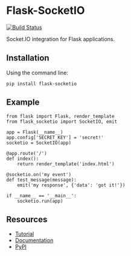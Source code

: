 Flask-SocketIO
==============

[![Build Status](https://travis-ci.org/miguelgrinberg/Flask-SocketIO.png?branch=master)](https://travis-ci.org/miguelgrinberg/Flask-SocketIO)

Socket.IO integration for Flask applications.


Installation
---------

Using the command line:

    pip install flask-socketio

Example
-------

    from flask import Flask, render_template
    from flask_socketio import SocketIO, emit
    
    app = Flask(__name__)
    app.config['SECRET_KEY'] = 'secret!'
    socketio = SocketIO(app)
    
    @app.route('/')
    def index():
        return render_template('index.html')
    
    @socketio.on('my event')
    def test_message(message):
        emit('my response', {'data': 'got it!'})
    
    if __name__ == '__main__':
        socketio.run(app)

Resources
---------

- [Tutorial](http://blog.miguelgrinberg.com/post/easy-websockets-with-flask-and-gevent)
- [Documentation](http://pythonhosted.org/Flask-SocketIO)
- [PyPI](https://pypi.python.org/pypi/Flask-SocketIO)

